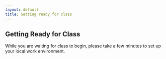 ```yaml
---
layout: default
title: Getting ready for class
---
```




## Getting Ready for Class
While you are waiting for class to begin, please take a few minutes to set up your local work environment.
